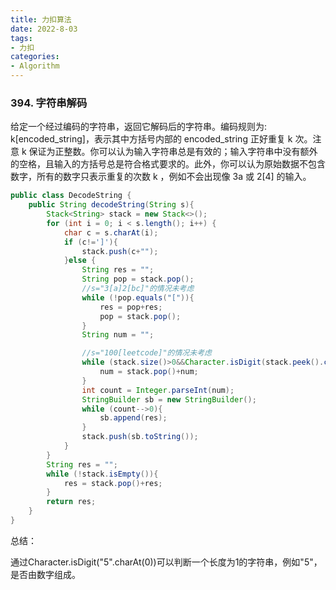 ```yaml
---
title: 力扣算法
date: 2022-8-03
tags: 
- 力扣
categories:
- Algorithm
---
```


### 394. 字符串解码

给定一个经过编码的字符串，返回它解码后的字符串。编码规则为: k[encoded_string]，表示其中方括号内部的 encoded_string 正好重复 k 次。注意 k 保证为正整数。你可以认为输入字符串总是有效的；输入字符串中没有额外的空格，且输入的方括号总是符合格式要求的。此外，你可以认为原始数据不包含数字，所有的数字只表示重复的次数 k ，例如不会出现像 3a 或 2[4] 的输入。

```java
public class DecodeString {
    public String decodeString(String s){
        Stack<String> stack = new Stack<>();
        for (int i = 0; i < s.length(); i++) {
            char c = s.charAt(i);
            if (c!=']'){
                stack.push(c+"");
            }else {
                String res = "";
                String pop = stack.pop();
                //s="3[a]2[bc]"的情况未考虑
                while (!pop.equals("[")){
                    res = pop+res;
                    pop = stack.pop();
                }
                String num = "";

                //s="100[leetcode]"的情况未考虑
                while (stack.size()>0&&Character.isDigit(stack.peek().charAt(0))){
                    num = stack.pop()+num;
                }
                int count = Integer.parseInt(num);
                StringBuilder sb = new StringBuilder();
                while (count-->0){
                    sb.append(res);
                }
                stack.push(sb.toString());
            }
        }
        String res = "";
        while (!stack.isEmpty()){
            res = stack.pop()+res;
        }
        return res;
    }
}
```

总结：

通过Character.isDigit("5".charAt(0))可以判断一个长度为1的字符串，例如"5"，是否由数字组成。
